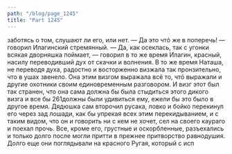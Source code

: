```yaml
---
path: "/blog/page_1245"
title: "Part 1245"
---
```


заботясь о том, слушают ли его, или нет.
— Да это чтó же в поперечь! — говорил Илагинский стремянный.
— Да, как осеклась, так с угонки всякая дворняшка поймает, — говорил в то же время Илагин, красный, насилу переводивший дух от скачки и волнения. В то же время Наташа, не переводя духа, радостно и восторженно визжала так пронзительно, что в ушах звенело. Она этим визгом выражала всё то, чтó выражали и другие охотники своим единовременным разговором. И визг этот был так странен, что она сама должна бы была стыдиться этого дикого визга и все бы 261должны были удивиться ему, ежели бы это было в другое время. Дядюшка сам второчил русака, ловко и бойко перекинул его через зад лошади, как бы упрекая всех этим перекидыванием, и с таким видом, что он и говорить ни с кем не хочет, сел на своего каураго и поехал прочь. Все, кроме его, грустные и оскорбленные, разъехались и только долго после могли притти в прежнее притворство равнодушия. Долго еще они поглядывали на красного Ругая, который с исп
